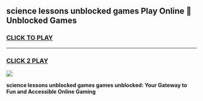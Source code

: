 
## science lessons unblocked games Play Online 👋 Unblocked Games
<h3>
<a href="https://premium.freeplayer.one?title=science_lessons_unblocked_games&ref=19F">CLICK TO PLAY</a></h3>
<hr>

<h3>
<a href="https://premium.freeplayer.one?title=science_lessons_unblocked_games&ref=19F">CLICK 2 PLAY</a>
  
</h3>

<a href="https://premium.freeplayer.one?title=science_lessons_unblocked_games&ref=19F"><img src="https://clearcache.store/games.png"></a>


**science lessons unblocked games games unblocked: Your Gateway to Fun and Accessible Online Gaming**
